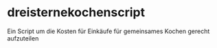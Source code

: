 dreisternekochenscript
======================

Ein Script um die Kosten für  Einkäufe für gemeinsames Kochen gerecht aufzuteilen
